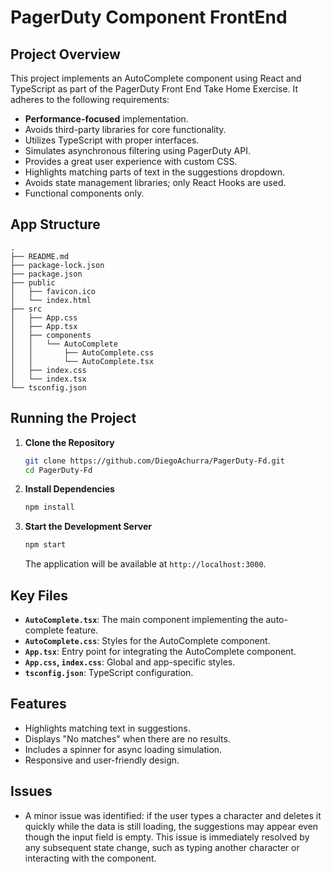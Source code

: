 
# PagerDuty Component FrontEnd

## Project Overview

This project implements an AutoComplete component using React and TypeScript as part of the PagerDuty Front End Take Home Exercise. It adheres to the following requirements:

- **Performance-focused** implementation.
- Avoids third-party libraries for core functionality.
- Utilizes TypeScript with proper interfaces.
- Simulates asynchronous filtering using PagerDuty API.
- Provides a great user experience with custom CSS.
- Highlights matching parts of text in the suggestions dropdown.
- Avoids state management libraries; only React Hooks are used.
- Functional components only.

## App Structure

```
.
├── README.md
├── package-lock.json
├── package.json
├── public
│   ├── favicon.ico
│   └── index.html
├── src
│   ├── App.css
│   ├── App.tsx
│   ├── components
│   │   └── AutoComplete
│   │       ├── AutoComplete.css
│   │       └── AutoComplete.tsx
│   ├── index.css
│   └── index.tsx
└── tsconfig.json
```

## Running the Project

1. **Clone the Repository**
   ```bash
   git clone https://github.com/DiegoAchurra/PagerDuty-Fd.git
   cd PagerDuty-Fd
   ```

2. **Install Dependencies**
   ```bash
   npm install
   ```

3. **Start the Development Server**
   ```bash
   npm start
   ```
   The application will be available at `http://localhost:3000`.

## Key Files

- **`AutoComplete.tsx`**: The main component implementing the auto-complete feature.
- **`AutoComplete.css`**: Styles for the AutoComplete component.
- **`App.tsx`**: Entry point for integrating the AutoComplete component.
- **`App.css`, `index.css`**: Global and app-specific styles.
- **`tsconfig.json`**: TypeScript configuration.

## Features

- Highlights matching text in suggestions.
- Displays "No matches" when there are no results.
- Includes a spinner for async loading simulation.
- Responsive and user-friendly design.

## Issues
- A minor issue was identified: if the user types a character and deletes it quickly while the data is still loading, the suggestions may appear even though the input field is empty. This issue is immediately resolved by any subsequent state change, such as typing another character or interacting with the component.